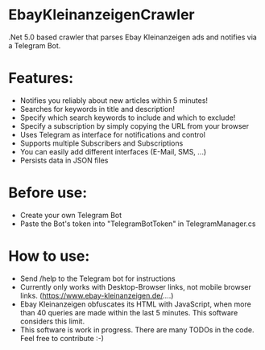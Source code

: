 # EbayKleinanzeigenCrawler
.Net 5.0 based crawler that parses Ebay Kleinanzeigen ads and notifies via a Telegram Bot.

# Features:
* Notifies you reliably about new articles within 5 minutes!
* Searches for keywords in title and description!
* Specify which search keywords to include and which to exclude!
* Specify a subscription by simply copying the URL from your browser
* Uses Telegram as interface for notifications and control
* Supports multiple Subscribers and Subscriptions
* You can easily add different interfaces (E-Mail, SMS, ...)
* Persists data in JSON files

# Before use:
* Create your own Telegram Bot
* Paste the Bot's token into "TelegramBotToken" in TelegramManager.cs

# How to use:
* Send /help to the Telegram bot for instructions
* Currently only works with Desktop-Browser links, not mobile browser links. (https://www.ebay-kleinanzeigen.de/....)
* Ebay Kleinanzeigen obfuscates its HTML with JavaScript, when more than 40 queries are made within the last 5 minutes. This software considers this limit.
* This software is work in progress. There are many TODOs in the code. Feel free to contribute :-)